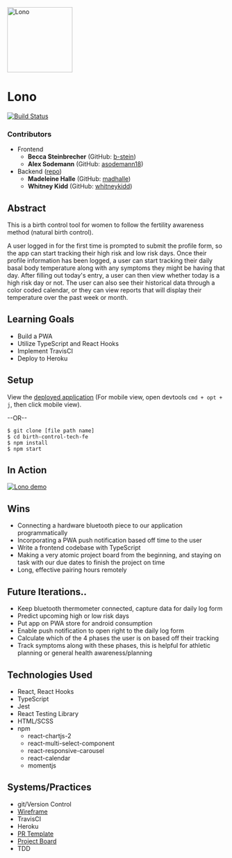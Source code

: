 <img src="https://user-images.githubusercontent.com/59381432/93412198-ef5f4f00-f859-11ea-97d5-74424f9bb4fd.png" width=150px height=150px alt="Lono">

# Lono

[![Build Status](https://travis-ci.org/Birth-control-tech/birth-control-tech-FE.svg?branch=master)](https://travis-ci.org/Birth-control-tech/birth-control-tech-FE)

### Contributors
- Frontend
  * __Becca Steinbrecher__ (GitHub: [b-stein](https://github.com/b-stein))
  * __Alex Sodemann__ (GitHub: [asodemann18](https://github.com/asodemann18))
- Backend ([repo](https://github.com/Birth-control-tech/birth-control-tech-BE))
  - __Madeleine Halle__ (GitHub: [madhalle](https://github.com/madhalle))
  - __Whitney Kidd__ (GitHub: [whitneykidd](https://github.com/whitneykidd))

## Abstract
This is a birth control tool for women to follow the fertility awareness method (natural birth control). 

A user logged in for the first time is prompted to submit the profile form, so the app can start tracking their high risk and low risk days.  Once their profile information has been logged, a user can start tracking their daily basal body temperature along with any symptoms they might be having that day.  After filling out today's entry, a user can then view whether today is a high risk day or not.  The user can also see their historical data through a color coded calendar, or they can view reports that will display their temperature over the past week or month. 

## Learning Goals
* Build a PWA
* Utilize TypeScript and React Hooks
* Implement TravisCI
* Deploy to Heroku

## Setup
View the [deployed application](https://lono-fertility.herokuapp.com/) (For mobile view, open devtools `cmd + opt + j`, then click mobile view).

--OR--

```
$ git clone [file path name]
$ cd birth-control-tech-fe
$ npm install 
$ npm start
```
## In Action
[![Lono demo](https://img.youtube.com/vi/UPBCkB9-NHg/default.jpg)](https://www.youtube.com/watch?v=UPBCkB9-NHg&feature=youtu.be&ab_channel=BJoy)

## Wins
- Connecting a hardware bluetooth piece to our application programmatically
- Incorporating a PWA push notification based off time to the user
- Write a frontend codebase with TypeScript
- Making a very atomic project board from the beginning, and staying on task with our due dates to finish the project on time
- Long, effective pairing hours remotely

## Future Iterations..
- Keep bluetooth thermometer connected, capture data for daily log form
- Predict upcoming high or low risk days
- Put app on PWA store for android consumption
- Enable push notification to open right to the daily log form
- Calculate which of the 4 phases the user is on based off their tracking
- Track symptoms along with these phases, this is helpful for athletic planning or general health awareness/planning

## Technologies Used
- React, React Hooks
- TypeScript
- Jest
- React Testing Library
- HTML/SCSS
- npm
  - react-chartjs-2
  - react-multi-select-component
  - react-responsive-carousel
  - react-calendar
  - momentjs
  
## Systems/Practices
- git/Version Control
- [Wireframe](https://www.figma.com/file/cdMfcy3cP3iIhKzIbQfY5I/LNGP-Wireframe?node-id=0%3A1)
- TravisCI
- Heroku
- [PR Template](https://github.com/Birth-control-tech/birth-control-tech-FE/blob/master/pull_request_template.md)
- [Project Board](https://github.com/orgs/Birth-control-tech/projects/1)
- TDD
